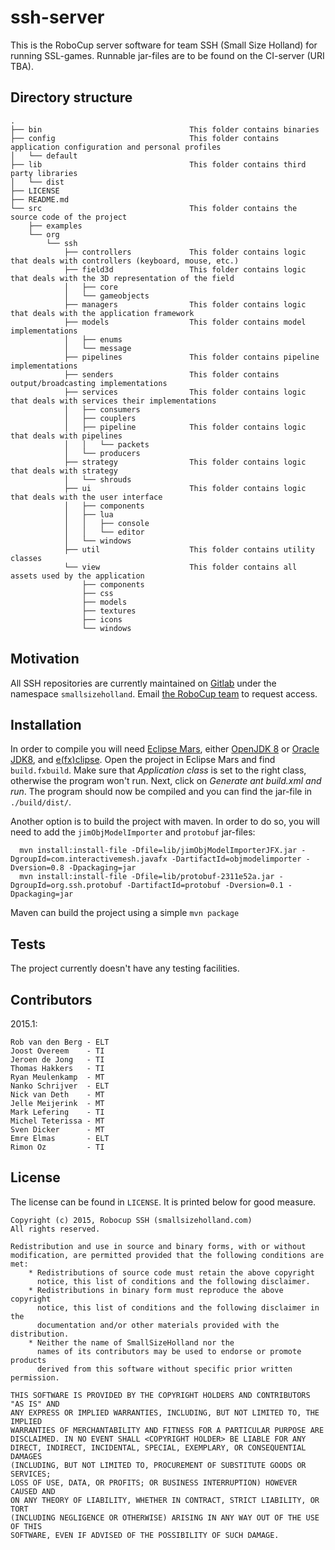 # ssh-server

This is the RoboCup server software for team SSH (Small Size Holland) for running SSL-games. Runnable jar-files are to be found on the CI-server (URI TBA).

## Directory structure

    .
    ├── bin                                 This folder contains binaries
    ├── config                              This folder contains application configuration and personal profiles
    │   └── default
    ├── lib                                 This folder contains third party libraries
    │   └── dist
    ├── LICENSE
    ├── README.md
    └── src                                 This folder contains the source code of the project
        ├── examples
        └── org
            └── ssh
                ├── controllers             This folder contains logic that deals with controllers (keyboard, mouse, etc.)
                ├── field3d                 This folder contains logic that deals with the 3D representation of the field
                │   ├── core
                │   └── gameobjects
                ├── managers                This folder contains logic that deals with the application framework
                ├── models                  This folder contains model implementations
                │   ├── enums
                │   └── message
                ├── pipelines               This folder contains pipeline implementations
                ├── senders                 This folder contains output/broadcasting implementations
                ├── services                This folder contains logic that deals with services their implementations
                │   ├── consumers
                │   ├── couplers
                │   ├── pipeline            This folder contains logic that deals with pipelines
                │   │   └── packets
                │   └── producers
                ├── strategy                This folder contains logic that deals with strategy
                │   └── shrouds
                ├── ui                      This folder contains logic that deals with the user interface
                │   ├── components
                │   ├── lua
                │   │   ├── console
                │   │   └── editor
                │   └── windows
                ├── util                    This folder contains utility classes
                └── view                    This folder contains all assets used by the application              
                    ├── components
                    ├── css
                    ├── models
                    ├── textures
                    ├── icons
                    └── windows    

## Motivation

All SSH repositories are currently maintained on [Gitlab](http://www.gitlab.com/) under the namespace `smallsizeholland`. Email [the RoboCup team](mailto:robocup.saxion+git@gmail.com) to request access.

## Installation

In order to compile you will need [Eclipse Mars](https://projects.eclipse.org/releases/mars), either [OpenJDK 8](http://openjdk.java.net/projects/jdk8/) or [Oracle JDK8](http://www.oracle.com/technetwork/java/javase/downloads/index.html), and [e(fx)clipse](http://www.eclipse.org/efxclipse/index.html). Open the project in Eclipse Mars and find `build.fxbuild`. Make sure that *Application class* is set to the right class, otherwise the program won't run. Next, click on *Generate ant build.xml and run*. The program should now be compiled and you can find the jar-file in `./build/dist/`.

Another option is to build the project with maven. In order to do so, you will need to add the `jimObjModelImporter` and `protobuf` jar-files:

```
  mvn install:install-file -Dfile=lib/jimObjModelImporterJFX.jar -DgroupId=com.interactivemesh.javafx -DartifactId=objmodelimporter -Dversion=0.8 -Dpackaging=jar
  mvn install:install-file -Dfile=lib/protobuf-2311e52a.jar -DgroupId=org.ssh.protobuf -DartifactId=protobuf -Dversion=0.1 -Dpackaging=jar
```

Maven can build the project using a simple `mvn package`

## Tests

The project currently doesn't have any testing facilities.

## Contributors

2015.1:

    Rob van den Berg - ELT
    Joost Overeem    - TI
    Jeroen de Jong   - TI
    Thomas Hakkers   - TI
    Ryan Meulenkamp  - MT
    Nanko Schrijver  - ELT
    Nick van Deth    - MT
    Jelle Meijerink  - MT
    Mark Lefering    - TI
    Michel Teterissa - MT
    Sven Dicker      - MT
    Emre Elmas       - ELT
    Rimon Oz         - TI

## License

The license can be found in `LICENSE`. It is printed below for good measure.

    Copyright (c) 2015, Robocup SSH (smallsizeholland.com)
    All rights reserved.

    Redistribution and use in source and binary forms, with or without
    modification, are permitted provided that the following conditions are met:
        * Redistributions of source code must retain the above copyright
          notice, this list of conditions and the following disclaimer.
        * Redistributions in binary form must reproduce the above copyright
          notice, this list of conditions and the following disclaimer in the
          documentation and/or other materials provided with the distribution.
        * Neither the name of SmallSizeHolland nor the
          names of its contributors may be used to endorse or promote products
          derived from this software without specific prior written permission.

    THIS SOFTWARE IS PROVIDED BY THE COPYRIGHT HOLDERS AND CONTRIBUTORS "AS IS" AND
    ANY EXPRESS OR IMPLIED WARRANTIES, INCLUDING, BUT NOT LIMITED TO, THE IMPLIED
    WARRANTIES OF MERCHANTABILITY AND FITNESS FOR A PARTICULAR PURPOSE ARE
    DISCLAIMED. IN NO EVENT SHALL <COPYRIGHT HOLDER> BE LIABLE FOR ANY
    DIRECT, INDIRECT, INCIDENTAL, SPECIAL, EXEMPLARY, OR CONSEQUENTIAL DAMAGES
    (INCLUDING, BUT NOT LIMITED TO, PROCUREMENT OF SUBSTITUTE GOODS OR SERVICES;
    LOSS OF USE, DATA, OR PROFITS; OR BUSINESS INTERRUPTION) HOWEVER CAUSED AND
    ON ANY THEORY OF LIABILITY, WHETHER IN CONTRACT, STRICT LIABILITY, OR TORT
    (INCLUDING NEGLIGENCE OR OTHERWISE) ARISING IN ANY WAY OUT OF THE USE OF THIS
    SOFTWARE, EVEN IF ADVISED OF THE POSSIBILITY OF SUCH DAMAGE.
